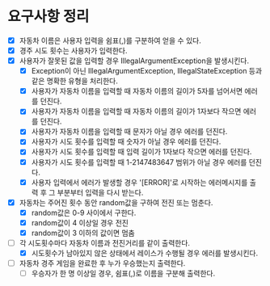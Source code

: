 # 요구사항 정리
- [x] 자동차 이름은 사용자 입력을 쉼표(,)를 구분하여 얻을 수 있다.
- [x] 경주 시도 횟수는 사용자가 입력한다.
- [x] 사용자가 잘못된 값을 입력할 경우 IllegalArgumentException을 발생시킨다.
  - [x] Exception이 아닌 IllegalArgumentException, IllegalStateException 등과 같은 명확한 유형을 처리한다.
  - [x] 사용자가 자동차 이름을 입력할 때 자동차 이름의 길이가 5자를 넘어서면 에러를 던진다.
  - [x] 사용자가 자동차 이름을 입력할 때 자동차 이름의 길이가 1자보다 작으면 에러를 던진다.
  - [x] 사용자가 자동차 이름을 입력할 때 문자가 아닐 경우 에러를 던진다.
  - [x] 사용자가 시도 횟수를 입력할 때 숫자가 아닐 경우 에러를 던진다.
  - [x] 사용자가 시도 횟수를 입력할 때 입력 길이가 1자보다 작으면 에러를 던진다.
  - [x] 사용자가 시도 횟수를 입력할 때 1-2147483647 범위가 아닐 경우 에러를 던진다.
  - [x] 사용자 입력에서 에러가 발생할 경우 '[ERROR]'로 시작하는 에러메시지를 출력 후 그 부분부터 입력을 다시 받는다.
- [x] 자동차는 주어진 횟수 동안 random값을 구하여 전진 또는 멈춘다.
  - [x] random값은 0-9 사이에서 구한다.
  - [x] random값이 4 이상일 경우 전진
  - [x] random값이 3 이하의 값이면 멈춤
- [ ] 각 시도횟수마다 자동차 이름과 전진거리를 같이 출력한다.
  - [x] 시도횟수가 남아있지 않은 상태에서 레이스가 수행될 경우 에러를 발생시킨다.
- [ ] 자동차 경주 게임을 완료한 후 누가 우승했는지 출력한다.
  - [ ] 우승자가 한 명 이상일 경우, 쉼표(,)로 이름을 구분해 출력한다.

